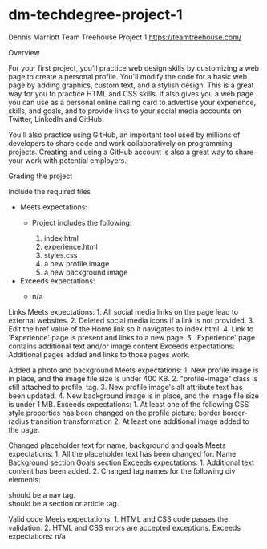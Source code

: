 # dm-techdegree-project-1
 Dennis Marriott
 Team Treehouse Project 1
 https://teamtreehouse.com/

Overview

For your first project, you’ll practice web design skills by customizing a web page to create a personal profile. You'll modify the code for a basic web page by adding graphics, custom text, and a stylish design. This is a great way for you to practice HTML and CSS skills. It also gives you a web page you can use as a personal online calling card to advertise your experience, skills, and goals, and to provide links to your social media accounts on Twitter, LinkedIn and GitHub.

You'll also practice using GitHub, an important tool used by millions of developers to share code and work collaboratively on programming projects. Creating and using a GitHub account is also a great way to share your work with potential employers.

Grading the project

Include the required files
<ul>
    <li>Meets expectations:</li>
        <ul>
            <li>Project includes the following:</li>
            <ol>
                <li>index.html</li>
                <li>experience.html</li>
                <li>styles.css</li>
                <li>a new profile image</li>
                <li>a new background image</li>
            </ol>
        </ul>
    <li>Exceeds expectations:</li>
        <ul>
            <li>n/a</li>
        </ul>
</ul>

Links
    Meets expectations:
        1. All social media links on the page lead to external websites.
        2. Deleted social media icons if a link is not provided.
        3. Edit the href value of the Home link so it navigates to index.html.
        4. Link to 'Experience' page is present and links to a new page.
        5. 'Experience' page contains additional text and/or image content
    Exceeds expectations:
        Additional pages added and links to those pages work.

Added a photo and background
    Meets expectations:
        1. New profile image is in place, and the image file size is under 400 KB.
        2. "profile-image" class is still attached to profile <img> tag.
        3. New profile image's alt attribute text has been updated.
        4. New background image is in place, and the image file size is under 1 MB.
    Exceeds expectations:
        1. At least one of the following CSS style properties has been changed on the profile picture:
            border
            border-radius
            transition
            transformation
        2. At least one additional image added to the page.

Changed placeholder text for name, background and goals
    Meets expectations:
        1. All the placeholder text has been changed for:
            Name
            Background section
            Goals section
    Exceeds expectations:
        1. Additional text content has been added.
        2. Changed tag names for the following div elements:
            <div class="main-nav"> should be a nav tag.
            <div class="card"> should be a section or article tag.

Valid code
    Meets expectations:
        1. HTML and CSS code passes the validation.
        2. HTML and CSS errors are accepted exceptions.
    Exceeds expectations:
        n/a